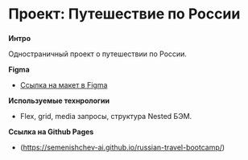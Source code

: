 # Проект: Путешествие по России

### 

**Интро**

Одностраничный проект о путешествии по России.

**Figma**

* [Ссылка на макет в Figma](https://www.figma.com/file/5S2WSbEFL6awjVWJ0NWL8Q/Sprint-3_-Russia-_-desktop-mobile?node-id=28503%3A0)

**Используемые технрологии**

* Flex, grid, media запросы, структура Nested БЭМ. 

**Ссылка на Github Pages**

* (https://semenishchev-ai.github.io/russian-travel-bootcamp/) 